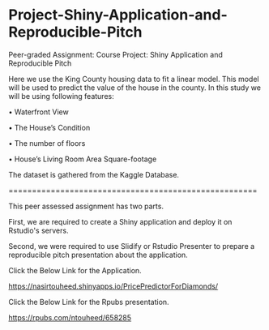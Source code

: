 # Project-Shiny-Application-and-Reproducible-Pitch

Peer-graded Assignment: Course Project: Shiny Application and Reproducible Pitch

Here we use the King County housing data to fit a linear model. This model will be used to predict the value of the house in the county. In this study we will 
be using following features:

•	Waterfront View

•	The House’s Condition

• The number of floors

•	House’s Living Room Area Square-footage

The dataset is gathered from the Kaggle Database.

=====================================================

This peer assessed assignment has two parts.

First, we are required to create a Shiny application and deploy it on Rstudio's servers.

Second, we were required to use Slidify or Rstudio Presenter to prepare a reproducible pitch presentation about the application.

Click the Below Link for the Application.

https://nasirtouheed.shinyapps.io/PricePredictorForDiamonds/

Click the Below Link for the Rpubs presentation.

https://rpubs.com/ntouheed/658285

